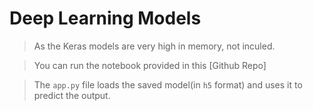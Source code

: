 # Deep Learning Models
> As the Keras models are very high in memory, not inculed.

> You can run the notebook provided in this [Github Repo]

> The `app.py` file loads the saved model(in `h5` format) and uses it to predict the output.